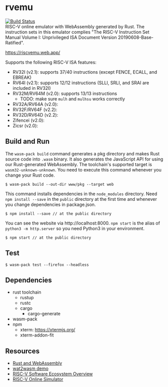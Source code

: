 # rvemu
[![Build Status](https://travis-ci.com/d0iasm/rvemu.svg?branch=master)](https://travis-ci.com/d0iasm/rvemu)  
RISC-V online emulator with WebAssembly generated by Rust. The instruction sets in this emulator complies "The RISC-V Instruction Set Manual Volume I: Unprivileged ISA Document Version 20190608-Base-Ratified".

https://riscvemu.web.app/

Supports the following RISC-V ISA features:
- RV32I (v2.1): supports 37/40 instructions (except FENCE, ECALL, and EBREAK)
- RV64I (v2.1): supports 12/12 instructions (SLLI, SRLI, and SRAI are included in RV32I)
- RV32M/RV64M (v2.0): supports 13/13 instructions
  - TODO: make sure `mulh` and `mulhsu` works correctly
- RV32A/RV64A (v2.0):
- RV32F/RV64F (v2.2):
- RV32D/RV64D (v2.2):
- Zifencei (v2.0):
- Zicsr (v2.0):

## Build and Run
The `wasm-pack build` command generates a pkg directory and makes Rust source code into `.wasm` binary. It also generates the JavaScript API for using our Rust-generated WebAssembly. The toolchain's supported target is `wasm32-unknown-unknown`.
You need to execute this command whenever you change your Rust code.
```
$ wasm-pack build --out-dir www/pkg --target web
```

This command installs dependencies in the `node_modules` directory. Need `npm install --save` in the `public` directory at the first time and whenever you change dependencies in package.json.
```
$ npm install --save // at the public directory
```

You can see the website via http://localhost:8000. `npm start` is the alias of `python3 -m http.server` so you need Python3 in your environment.
```
$ npm start // at the public directory
```

## Test
```
$ wasm-pack test --firefox --headless
```

## Dependencies
- rust toolchain
  - rustup
  - rustc
  - cargo
    - cargo-generate
- wasm-pack
- npm
  - xterm: https://xtermjs.org/
  - xterm-addon-fit

## Resources
- [Rust and WebAssembly](https://rustwasm.github.io/docs/book/introduction.html)
- [wat2wasm demo](https://webassembly.github.io/wabt/demo/wat2wasm/)
- [RISC-V Software Ecosystem Overview](https://riscv.org/software-status/)
- [RISC-V Online Simulator](https://www.kvakil.me/venus/)
